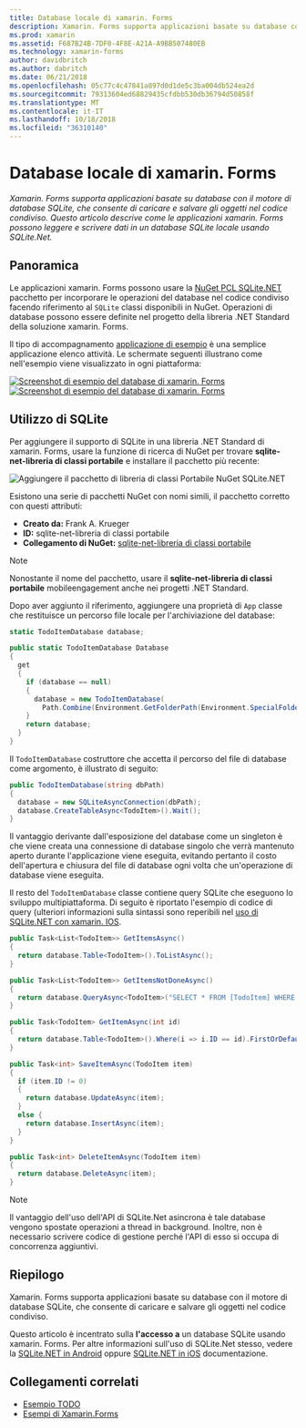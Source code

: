 ```yaml
---
title: Database locale di xamarin. Forms
description: Xamarin. Forms supporta applicazioni basate su database con il motore di database SQLite, che consente di caricare e salvare gli oggetti nel codice condiviso. Questo articolo descrive come le applicazioni xamarin. Forms possono leggere e scrivere dati in un database SQLite locale usando SQLite.Net.
ms.prod: xamarin
ms.assetid: F687B24B-7DF0-4F8E-A21A-A9BB507480EB
ms.technology: xamarin-forms
author: davidbritch
ms.author: dabritch
ms.date: 06/21/2018
ms.openlocfilehash: 05c77c4c47841a897d0d1de5c3ba004db524ea2d
ms.sourcegitcommit: 79313604ed68829435cfdbb530db36794d50858f
ms.translationtype: MT
ms.contentlocale: it-IT
ms.lasthandoff: 10/18/2018
ms.locfileid: "36310140"
---
```

# <a name="xamarinforms-local-databases"></a>Database locale di xamarin. Forms

_Xamarin. Forms supporta applicazioni basate su database con il motore di database SQLite, che consente di caricare e salvare gli oggetti nel codice condiviso. Questo articolo descrive come le applicazioni xamarin. Forms possono leggere e scrivere dati in un database SQLite locale usando SQLite.Net._

## <a name="overview"></a>Panoramica

Le applicazioni xamarin. Forms possono usare la [NuGet PCL SQLite.NET](https://www.nuget.org/packages/sqlite-net-pcl/) pacchetto per incorporare le operazioni del database nel codice condiviso facendo riferimento al `SQLite` classi disponibili in NuGet. Operazioni di database possono essere definite nel progetto della libreria .NET Standard della soluzione xamarin. Forms.

Il tipo di accompagnamento [applicazione di esempio](https://github.com/xamarin/xamarin-forms-samples/tree/master/Todo) è una semplice applicazione elenco attività. Le schermate seguenti illustrano come nell'esempio viene visualizzato in ogni piattaforma:

[![Screenshot di esempio del database di xamarin. Forms](databases-images/todo-list-sml.png "TodoList prima Page Screenshots")](databases-images/todo-list.png#lightbox "TodoList prima Page Screenshots") [ ![ Screenshot di esempio del database di xamarin. Forms](databases-images/todo-list-sml.png "TodoList prima Page Screenshots")](databases-images/todo-list.png#lightbox "TodoList prima Page Screenshots")

<a name="Using_SQLite_with_PCL" />

## <a name="using-sqlite"></a>Utilizzo di SQLite

Per aggiungere il supporto di SQLite in una libreria .NET Standard di xamarin. Forms, usare la funzione di ricerca di NuGet per trovare **sqlite-net-libreria di classi portabile** e installare il pacchetto più recente:

![Aggiungere il pacchetto di libreria di classi Portabile NuGet SQLite.NET](databases-images/vs2017-sqlite-pcl-nuget.png "aggiungere NuGet SQLite.NET PCL pacchetto")

Esistono una serie di pacchetti NuGet con nomi simili, il pacchetto corretto con questi attributi:

- **Creato da:** Frank A. Krueger
- **ID:** sqlite-net-libreria di classi portabile
- **Collegamento di NuGet:** [sqlite-net-libreria di classi portabile](https://www.nuget.org/packages/sqlite-net-pcl/)

> [!NOTE]
> Nonostante il nome del pacchetto, usare il **sqlite-net-libreria di classi portabile** mobileengagement anche nei progetti .NET Standard.

Dopo aver aggiunto il riferimento, aggiungere una proprietà di `App` classe che restituisce un percorso file locale per l'archiviazione del database:

```csharp
static TodoItemDatabase database;

public static TodoItemDatabase Database
{
  get
  {
    if (database == null)
    {
      database = new TodoItemDatabase(
        Path.Combine(Environment.GetFolderPath(Environment.SpecialFolder.LocalApplicationData), "TodoSQLite.db3"));
    }
    return database;
  }
}
```

Il `TodoItemDatabase` costruttore che accetta il percorso del file di database come argomento, è illustrato di seguito:

```csharp
public TodoItemDatabase(string dbPath)
{
  database = new SQLiteAsyncConnection(dbPath);
  database.CreateTableAsync<TodoItem>().Wait();
}
```

Il vantaggio derivante dall'esposizione del database come un singleton è che viene creata una connessione di database singolo che verrà mantenuto aperto durante l'applicazione viene eseguita, evitando pertanto il costo dell'apertura e chiusura del file di database ogni volta che un'operazione di database viene eseguita.

Il resto del `TodoItemDatabase` classe contiene query SQLite che eseguono lo sviluppo multipiattaforma. Di seguito è riportato l'esempio di codice di query (ulteriori informazioni sulla sintassi sono reperibili nel [uso di SQLite.NET con xamarin. IOS](~/ios/data-cloud/data/using-sqlite-orm.md).

```csharp
public Task<List<TodoItem>> GetItemsAsync()
{
  return database.Table<TodoItem>().ToListAsync();
}

public Task<List<TodoItem>> GetItemsNotDoneAsync()
{
  return database.QueryAsync<TodoItem>("SELECT * FROM [TodoItem] WHERE [Done] = 0");
}

public Task<TodoItem> GetItemAsync(int id)
{
  return database.Table<TodoItem>().Where(i => i.ID == id).FirstOrDefaultAsync();
}

public Task<int> SaveItemAsync(TodoItem item)
{
  if (item.ID != 0)
  {
    return database.UpdateAsync(item);
  }
  else {
    return database.InsertAsync(item);
  }
}

public Task<int> DeleteItemAsync(TodoItem item)
{
  return database.DeleteAsync(item);
}
```

> [!NOTE]
> Il vantaggio dell'uso dell'API di SQLite.Net asincrona è tale database vengono spostate operazioni a thread in background. Inoltre, non è necessario scrivere codice di gestione perché l'API di esso si occupa di concorrenza aggiuntivi.

## <a name="summary"></a>Riepilogo

Xamarin. Forms supporta applicazioni basate su database con il motore di database SQLite, che consente di caricare e salvare gli oggetti nel codice condiviso.

Questo articolo è incentrato sulla **l'accesso a** un database SQLite usando xamarin. Forms. Per altre informazioni sull'uso di SQLite.Net stesso, vedere la [SQLite.NET in Android](~/android/data-cloud/data-access/using-sqlite-orm.md) oppure [SQLite.NET in iOS](~/ios/data-cloud/data/using-sqlite-orm.md) documentazione.

## <a name="related-links"></a>Collegamenti correlati

- [Esempio TODO](https://developer.xamarin.com/samples/xamarin-forms/Todo/)
- [Esempi di Xamarin.Forms](https://developer.xamarin.com/samples/xamarin-forms/all/)

